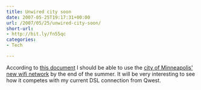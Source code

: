 ```yaml
---
title: Unwired city soon
date: 2007-05-25T19:17:31+00:00
url: /2007/05/25/unwired-city-soon/
short-url:
- http://bit.ly/fn55qc
categories:
- Tech

---
```

<div class='microid-mailto+http:sha1:5ec972942e8ce4fe783f6b746db94ae8d61d8e55'>

According to [this document](http://www.ci.minneapolis.mn.us/wirelessminneapolis/WirelessMapTimeline_Jan07.pdf) I should be able to use the [city of Minneapolis' new wifi network](http://www.ci.minneapolis.mn.us/wirelessminneapolis/) by the end of the summer. It will be very interesting to see how it competes with my current DSL connection from Qwest.

